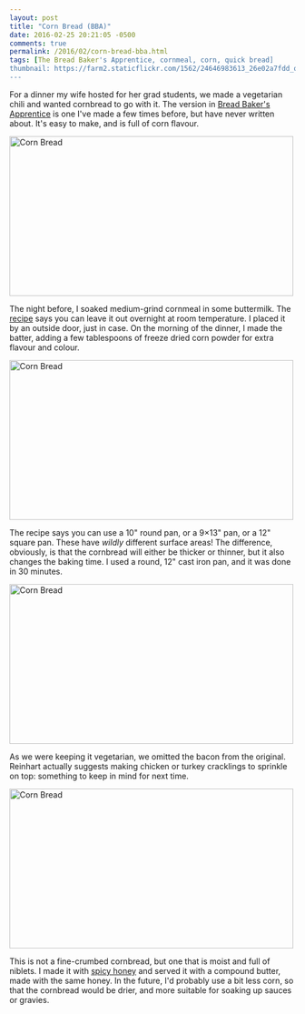 ```yaml
---
layout: post
title: "Corn Bread (BBA)"
date: 2016-02-25 20:21:05 -0500
comments: true
permalink: /2016/02/corn-bread-bba.html
tags: [The Bread Baker's Apprentice, cornmeal, corn, quick bread]
thumbnail: https://farm2.staticflickr.com/1562/24646983613_26e02a7fdd_q.jpg
---
```


For a dinner my wife hosted for her grad students, we made a
vegetarian chili and wanted cornbread to go with it. The version
in [Bread Baker's Apprentice](/tag/the-bread-baker%27s-apprentice/)
is one I've made a few times before, but have never written about.
It's easy to make, and is full of corn flavour.

<a data-flickr-embed="true"
href="https://www.flickr.com/photos/gnuf/25227874076/" title="Corn
Bread"><img
src="https://farm2.staticflickr.com/1541/25227874076_7553515dcf.jpg"
width="500" height="281" alt="Corn Bread"></a><script async
src="//embedr.flickr.com/assets/client-code.js"
charset="utf-8"></script>

The night before, I soaked medium-grind cornmeal in some buttermilk.
The [recipe](http://leitesculinaria.com/7175/recipes-cornbread.html/print)
says you can leave it out overnight at room temperature. I placed
it by an outside door, just in case. On the morning of the
dinner, I made the batter, adding a few tablespoons of freeze dried
corn powder for extra flavour and colour.

<a data-flickr-embed="true"
href="https://www.flickr.com/photos/gnuf/24887078729/in/datetaken/"
title="Corn Bread"><img
src="https://farm2.staticflickr.com/1687/24887078729_b9799b6e24.jpg"
width="500" height="281" alt="Corn Bread"></a><script async
src="//embedr.flickr.com/assets/client-code.js"
charset="utf-8"></script>

The recipe says you can use a 10" round pan, or a 9×13" pan, or a 12" square
pan. These have _wildly_ different surface areas! The difference,
obviously, is that the cornbread will either be thicker or thinner, but
it also changes the baking time. I used a round, 12" cast iron pan, and
it was done in 30 minutes.

<a data-flickr-embed="true"
href="https://www.flickr.com/photos/gnuf/24634035444/in/datetaken/"
title="Corn Bread"><img
src="https://farm2.staticflickr.com/1556/24634035444_46227770c2.jpg"
width="500" height="281" alt="Corn Bread"></a><script async
src="//embedr.flickr.com/assets/client-code.js"
charset="utf-8"></script>

As we were keeping it vegetarian, we omitted the bacon from the
original. Reinhart actually suggests making chicken or turkey
cracklings to sprinkle on top: something to keep in mind for next time.

<a data-flickr-embed="true"
href="https://www.flickr.com/photos/gnuf/24646983613/in/datetaken/"
title="Corn Bread"><img
src="https://farm2.staticflickr.com/1562/24646983613_26e02a7fdd.jpg"
width="500" height="281" alt="Corn Bread"></a><script async
src="//embedr.flickr.com/assets/client-code.js"
charset="utf-8"></script>

This is not a fine-crumbed cornbread, but one that is moist and full of
niblets. I made it with [spicy
honey](http://bushwickkitchen.com/products/bees-knees-spicy-honey) and
served it with a compound butter, made with the same honey. In the
future, I'd probably use a bit less corn, so that the cornbread would be
drier, and more suitable for soaking up sauces or gravies.
